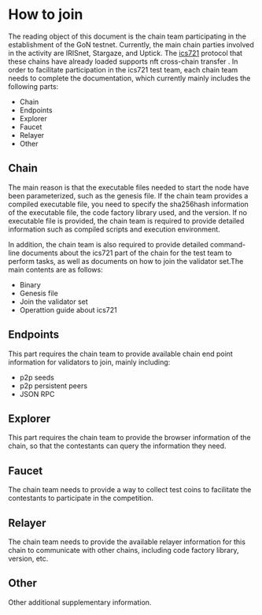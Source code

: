 # How to join

The reading object of this document is the chain team participating in the establishment of the GoN testnet. Currently, the main chain parties involved in the activity are IRISnet, Stargaze, and Uptick. The [ics721](https://github.com/cosmos/ibc/blob/main/spec/app/ics-721-nft-transfer/README.md) protocol that these chains have already loaded supports nft cross-chain transfer . In order to facilitate participation in the ics721 test team, each chain team needs to complete the documentation, which currently mainly includes the following parts:

- Chain
- Endpoints
- Explorer
- Faucet
- Relayer
- Other

## Chain

The main reason is that the executable files needed to start the node have been parameterized, such as the genesis file. If the chain team provides a compiled executable file, you need to specify the sha256hash information of the executable file, the code factory library used, and the version. If no executable file is provided, the chain team is required to provide detailed information such as compiled scripts and execution environment.

In addition, the chain team is also required to provide detailed command-line documents about the ics721 part of the chain for the test team to perform tasks, as well as documents on how to join the validator set.The main contents are as follows:

- Binary
- Genesis file
- Join the validator set
- Operattion guide about ics721

## Endpoints

This part requires the chain team to provide available chain end point information for validators to join, mainly including:

- p2p seeds
- p2p persistent peers
- JSON RPC
  
## Explorer

This part requires the chain team to provide the browser information of the chain, so that the contestants can query the information they need.

## Faucet

The chain team needs to provide a way to collect test coins to facilitate the contestants to participate in the competition.

## Relayer

The chain team needs to provide the available relayer information for this chain to communicate with other chains, including code factory library, version, etc.

## Other

Other additional supplementary information.
